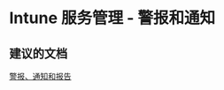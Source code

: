 <properties
    pageTitle="Service Administration Alerts and Notifications"
    description="服务管理 - 警报和通知"
    service="microsoft.intune"
    resource="intune"
    authors="mackie1604"
    displayOrder=""
    selfHelpType="generic"
    supportTopicIds="32435282"
    resourceTags=""
    productPesIds="15584"
    cloudEnvironments="public"
/>


# <a name="intune-service-administration-alerts-and-notifications"></a>Intune 服务管理 - 警报和通知

## <a name="recommended-documents"></a>**建议的文档**

[警报、通知和报告](https://docs.microsoft.com/intune-classic/understand-explore/get-started-with-a-30-day-trial-of-microsoft-intune-step-6)<br>



